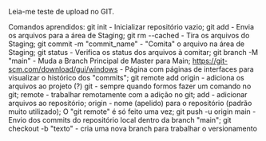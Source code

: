 Leia-me teste de upload no GIT.

Comandos aprendidos:
git init - Inicializar repositório vazio;
git add -  Envia os arquivos para a área de Staging;
git rm --cached <file> -  Tira os arquivos do Staging;
git commit -m "commit_name" -  "Comita" o arquivo na área de Staging;
git status - Verifica os status dos arquivos à comitar;
git branch -M "main" - Muda a Branch Principal de Master para Main;
https://git-scm.com/download/gui/windows - Página com páginas de interfaces para visualizar o histórico dos "commits";
git remote add origin <link> - adiciona os arquivos ao projeto (?)
    git - sempre quando formos fazer um comando no git;
    remote -  trabalhar remotamente com a adição no git;
    add - adicionar arquivos ao repositório;
    origin -  nome (apelido) para o repositório (padrão muito utilizado);
O "git remote" é só feito uma vez;
git push -u origin main - Envio dos commits do repositório local dentro da branch "main";
git checkout -b "texto" - cria uma nova branch para trabalhar o versionamento